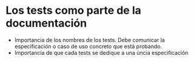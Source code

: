# Los tests como parte de la documentación

- Importancia de los nombres de los tests. Debe comunicar la especificación o caso de uso concreto que está probando.
- Importancia de que cada tests se dedique a una úncia especificación